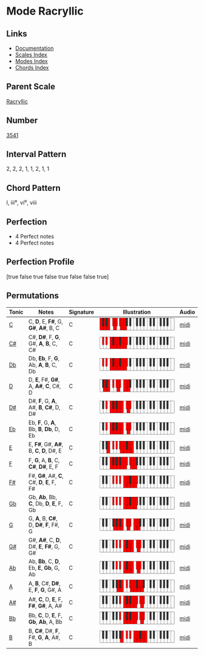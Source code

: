 # Mode Racryllic

## Links

- [Documentation](README.md)
- [Scales Index](Scales.md)
- [Modes Index](Modes.md)
- [Chords Index](Chords.md)

## Parent Scale

[Racryllic](ScaleRacryllic.md)

## Number

[3541](https://ianring.com/musictheory/scales/3541)

## Interval Pattern

2, 2, 2, 1, 1, 2, 1, 1

## Chord Pattern

I, iii⁰, vi⁰, viii

## Perfection

- 4 Perfect notes
- 4 Perfect notes

## Perfection Profile

[true false true false true false false true]

## Permutations

| Tonic | Notes | Signature | Illustration | Audio |
|-------|-------|-----------|--------------|-------|
| [C](ModeCNaturalRacryllic.md) | C, **D**, E, **F#**, G, **G#**, **A#**, B, C | C | ![CNaturalRacryllic](ModeCNaturalRacryllic.png) | [midi](https://github.com/edipermadi/music/blob/main/docs/ModeCNaturalRacryllic.mid?raw=true) |
| [C#](ModeCSharpRacryllic.md) | C#, **D#**, F, **G**, G#, **A**, **B**, C, C# | C | ![CSharpRacryllic](ModeCSharpRacryllic.png) | [midi](https://github.com/edipermadi/music/blob/main/docs/ModeCSharpRacryllic.mid?raw=true) |
| [Db](ModeDFlatRacryllic.md) | Db, **Eb**, F, **G**, Ab, **A**, **B**, C, Db | C | ![DFlatRacryllic](ModeDFlatRacryllic.png) | [midi](https://github.com/edipermadi/music/blob/main/docs/ModeDFlatRacryllic.mid?raw=true) |
| [D](ModeDNaturalRacryllic.md) | D, **E**, F#, **G#**, A, **A#**, **C**, C#, D | C | ![DNaturalRacryllic](ModeDNaturalRacryllic.png) | [midi](https://github.com/edipermadi/music/blob/main/docs/ModeDNaturalRacryllic.mid?raw=true) |
| [D#](ModeDSharpRacryllic.md) | D#, **F**, G, **A**, A#, **B**, **C#**, D, D# | C | ![DSharpRacryllic](ModeDSharpRacryllic.png) | [midi](https://github.com/edipermadi/music/blob/main/docs/ModeDSharpRacryllic.mid?raw=true) |
| [Eb](ModeEFlatRacryllic.md) | Eb, **F**, G, **A**, Bb, **B**, **Db**, D, Eb | C | ![EFlatRacryllic](ModeEFlatRacryllic.png) | [midi](https://github.com/edipermadi/music/blob/main/docs/ModeEFlatRacryllic.mid?raw=true) |
| [E](ModeENaturalRacryllic.md) | E, **F#**, G#, **A#**, B, **C**, **D**, D#, E | C | ![ENaturalRacryllic](ModeENaturalRacryllic.png) | [midi](https://github.com/edipermadi/music/blob/main/docs/ModeENaturalRacryllic.mid?raw=true) |
| [F](ModeFNaturalRacryllic.md) | F, **G**, A, **B**, C, **C#**, **D#**, E, F | C | ![FNaturalRacryllic](ModeFNaturalRacryllic.png) | [midi](https://github.com/edipermadi/music/blob/main/docs/ModeFNaturalRacryllic.mid?raw=true) |
| [F#](ModeFSharpRacryllic.md) | F#, **G#**, A#, **C**, C#, **D**, **E**, F, F# | C | ![FSharpRacryllic](ModeFSharpRacryllic.png) | [midi](https://github.com/edipermadi/music/blob/main/docs/ModeFSharpRacryllic.mid?raw=true) |
| [Gb](ModeGFlatRacryllic.md) | Gb, **Ab**, Bb, **C**, Db, **D**, **E**, F, Gb | C | ![GFlatRacryllic](ModeGFlatRacryllic.png) | [midi](https://github.com/edipermadi/music/blob/main/docs/ModeGFlatRacryllic.mid?raw=true) |
| [G](ModeGNaturalRacryllic.md) | G, **A**, B, **C#**, D, **D#**, **F**, F#, G | C | ![GNaturalRacryllic](ModeGNaturalRacryllic.png) | [midi](https://github.com/edipermadi/music/blob/main/docs/ModeGNaturalRacryllic.mid?raw=true) |
| [G#](ModeGSharpRacryllic.md) | G#, **A#**, C, **D**, D#, **E**, **F#**, G, G# | C | ![GSharpRacryllic](ModeGSharpRacryllic.png) | [midi](https://github.com/edipermadi/music/blob/main/docs/ModeGSharpRacryllic.mid?raw=true) |
| [Ab](ModeAFlatRacryllic.md) | Ab, **Bb**, C, **D**, Eb, **E**, **Gb**, G, Ab | C | ![AFlatRacryllic](ModeAFlatRacryllic.png) | [midi](https://github.com/edipermadi/music/blob/main/docs/ModeAFlatRacryllic.mid?raw=true) |
| [A](ModeANaturalRacryllic.md) | A, **B**, C#, **D#**, E, **F**, **G**, G#, A | C | ![ANaturalRacryllic](ModeANaturalRacryllic.png) | [midi](https://github.com/edipermadi/music/blob/main/docs/ModeANaturalRacryllic.mid?raw=true) |
| [A#](ModeASharpRacryllic.md) | A#, **C**, D, **E**, F, **F#**, **G#**, A, A# | C | ![ASharpRacryllic](ModeASharpRacryllic.png) | [midi](https://github.com/edipermadi/music/blob/main/docs/ModeASharpRacryllic.mid?raw=true) |
| [Bb](ModeBFlatRacryllic.md) | Bb, **C**, D, **E**, F, **Gb**, **Ab**, A, Bb | C | ![BFlatRacryllic](ModeBFlatRacryllic.png) | [midi](https://github.com/edipermadi/music/blob/main/docs/ModeBFlatRacryllic.mid?raw=true) |
| [B](ModeBNaturalRacryllic.md) | B, **C#**, D#, **F**, F#, **G**, **A**, A#, B | C | ![BNaturalRacryllic](ModeBNaturalRacryllic.png) | [midi](https://github.com/edipermadi/music/blob/main/docs/ModeBNaturalRacryllic.mid?raw=true) |
